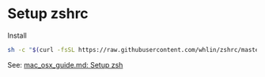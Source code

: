 # Setup zshrc
Install
```sh
sh -c "$(curl -fsSL https://raw.githubusercontent.com/whlin/zshrc/master/install_unix.sh)"
```

See: [mac_osx_guide.md: Setup zsh](https://github.com/whlin/srtlwb/blob/master/mac_osx_guide.md#zsh)
